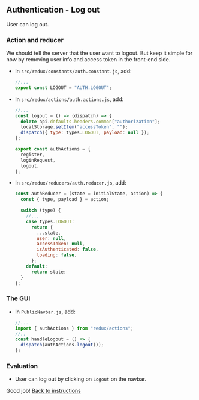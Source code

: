 ## Authentication - Log out

User can log out.

### Action and reducer

We should tell the server that the user want to logout. But keep it simple for now by removing user info and access token in the front-end side.

- In `src/redux/constants/auth.constant.js`, add:
  ```javascript
  //...
  export const LOGOUT = "AUTH.LOGOUT";
  ```
- In `src/redux/actions/auth.actions.js`, add:
  ```javascript
  //...
  const logout = () => (dispatch) => {
    delete api.defaults.headers.common["authorization"];
    localStorage.setItem("accessToken", "");
    dispatch({ type: types.LOGOUT, payload: null });
  };

  export const authActions = {
    register,
    loginRequest,
    logout,
  };
  ```
- In `src/redux/reducers/auth.reducer.js`, add:
  ```javascript
  const authReducer = (state = initialState, action) => {
    const { type, payload } = action;

    switch (type) {
      //...
      case types.LOGOUT:
        return {
          ...state,
          user: null,
          accessToken: null,
          isAuthenticated: false,
          loading: false,
        };
      default:
        return state;
    }
  };
  ```

### The GUI 

- In `PublicNavbar.js`, add:
  ```javascript
  //...
  import { authActions } from "redux/actions";
  //..
  const handleLogout = () => {
    dispatch(authActions.logout());
  };
  ```

### Evaluation

- User can log out by clicking on `Logout` on the navbar.

Good job! [Back to instructions](/README.md)